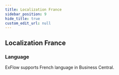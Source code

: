 ```yaml
---
title: Localization France
sidebar_position: 9
hide_title: true
custom_edit_url: null
---
```

## Localization France

### Language

ExFlow supports French language in Business Central.
